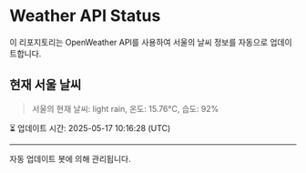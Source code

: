 
# Weather API Status

이 리포지토리는 OpenWeather API를 사용하여 서울의 날씨 정보를 자동으로 업데이트합니다.

## 현재 서울 날씨
> 서울의 현재 날씨: light rain, 온도: 15.76°C, 습도: 92%

⏳ 업데이트 시간: 2025-05-17 10:16:28 (UTC)

---
자동 업데이트 봇에 의해 관리됩니다.
